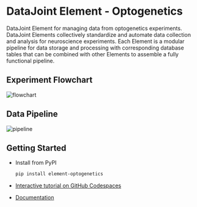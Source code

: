 # DataJoint Element - Optogenetics

DataJoint Element for managing data from optogenetics experiments. DataJoint Elements 
collectively standardize and automate data collection and analysis for neuroscience 
experiments.  Each Element is a modular pipeline for data storage and processing with 
corresponding database tables that can be combined with other Elements to assemble a 
fully functional pipeline.

## Experiment Flowchart

![flowchart](https://raw.githubusercontent.com/datajoint/element-optogenetics/main/images/flowchart.svg)

## Data Pipeline

![pipeline](https://raw.githubusercontent.com/datajoint/element-optogenetics/main/images/pipeline.svg)

## Getting Started

+ Install from PyPI

     ```bash
     pip install element-optogenetics
     ```

+ [Interactive tutorial on GitHub Codespaces](https://github.com/datajoint/workflow-optogenetics#interactive-tutorial)

+ [Documentation](https://datajoint.com/docs/elements/element-optogenetics)
